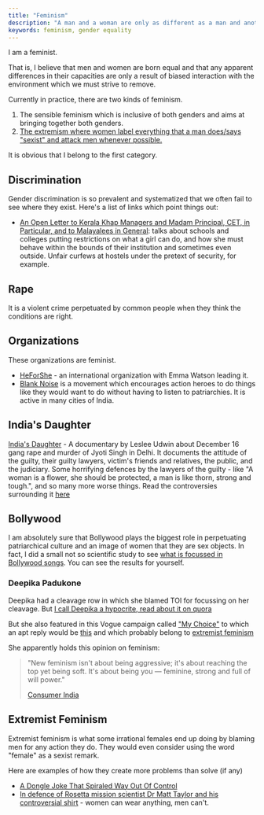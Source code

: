 ```yaml
---
title: "Feminism"
description: "A man and a woman are only as different as a man and another man or a woman and another woman are"
keywords: feminism, gender equality
---
```

I am a feminist.

That is, I believe that men and women are born equal and that any apparent differences in their capacities are only a result of biased interaction with the environment which we must strive to remove.

Currently in practice, there are two kinds of feminism.
1. The sensible feminism which is inclusive of both genders and aims at bringing together both genders.
2. [The extremism where women label everything that a man does/says "sexist" and attack men whenever possible.](#extremist-feminism)

It is obvious that I belong to the first category.

## Discrimination ##
Gender discrimination is so prevalent and systematized that we often fail to see where they exist. Here's a list of links which point things out:
* [An Open Letter to Kerala Khap Managers and Madam Principal, CET, in Particular, and to Malayalees in General](http://kafila.org/2015/03/28/an-open-letter-to-kerala-khap-managers-and-madam-principal-cet-in-particular-and-to-malayalees-in-general/): talks about schools and colleges putting restrictions on what a girl can do, and how she must behave within the bounds of their institution and sometimes even outside. Unfair curfews at hostels under the pretext of security, for example.

## Rape ##
It is a violent crime perpetuated by common people when they think the conditions are right.

## Organizations ##
These organizations are feminist.
* [HeForShe](http://heforshe.org/) - an international organization with Emma Watson leading it.
* [Blank Noise](http://blog.blanknoise.org/) is a movement which encourages action heroes to do things like they would want to do without having to listen to patriarchies. It is active in many cities of India.

## India's Daughter ##
[India's Daughter](../indias-daughter/) - A documentary by Leslee Udwin about December 16 gang rape and murder of Jyoti Singh in Delhi. It documents the attitude of the guilty, their guilty lawyers, victim's friends and relatives, the public, and the judiciary. Some horrifying defences by the lawyers of the guilty - like "A woman is a flower, she should be protected, a man is like thorn, strong and tough.", and so many more worse things. Read the controversies surrounding it [here](../indias-daughter/)

## Bollywood ##
I am absolutely sure that Bollywood plays the biggest role in perpetuating patriarchical culture and an image of women that they are sex objects. In fact, I did a small not so scientific study to see [what is focussed in Bollywood songs](../focus-in-movie-songs/). You can see the results for yourself.

### Deepika Padukone ###
Deepika had a cleavage row in which she blamed TOI for focussing on her cleavage. But [I call Deepika a hypocrite, read about it on quora](http://qr.ae/BLqSR)

But she also featured in this Vogue campaign called ["My Choice"](https://www.youtube.com/watch?v=KtPv7IEhWRA) to which an apt reply would be [this](http://theladiesfinger.com/what-vogue-said-what-we-heard/) and which probably belong to [extremist feminism](#extremist-feminism)

She apparently holds this opinion on feminism:
> "New feminism isn't about being aggressive; it's about reaching the top yet being soft. It's about being you — feminine, strong and full of will power." <footer>[Consumer India](http://books.google.co.in/books?id=Uw-XCvE9G4YC&q=new+feminism#v=snippet&q=new%20feminism&f=false)</footer>

## Extremist Feminism ##
Extremist feminism is what some irrational females end up doing by blaming men for any action they do. They would even consider using the word "female" as a sexist remark.

Here are examples of how they create more problems than solve (if any)
* [A Dongle Joke That Spiraled Way Out Of Control](http://techcrunch.com/2013/03/21/a-dongle-joke-that-spiraled-way-out-of-control/)
* [In defence of Rosetta mission scientist Dr Matt Taylor and his controversial shirt](http://metro.co.uk/2014/11/15/in-defense-of-rosetta-mission-scientist-dr-matt-taylor-and-his-controversial-shirt-4949004/) - women can wear anything, men can't.
